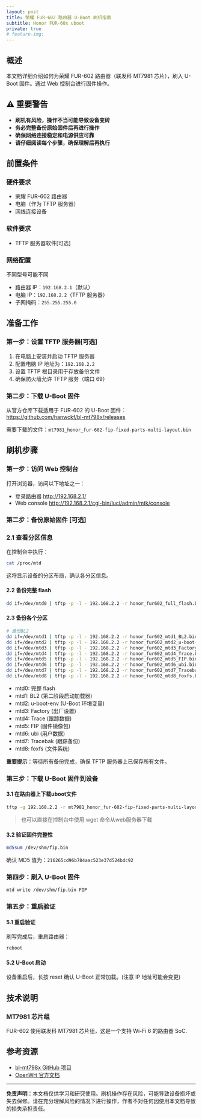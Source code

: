 ```yaml
---
layout: post
title: 荣耀 FUR-602 路由器 U-Boot 刷机指南
subtitle: Honor FUR-60x uboot
private: true
# feature-img: 
---
```


## 概述

本文档详细介绍如何为荣耀 FUR-602 路由器（联发科 MT7981 芯片），刷入 U-Boot 固件。通过 Web 控制台进行固件操作。

## ⚠️ 重要警告

-   **刷机有风险，操作不当可能导致设备变砖**
-   **务必完整备份原始固件后再进行操作**
-   **确保网络连接稳定和电源供应可靠**
-   **请仔细阅读每个步骤，确保理解后再执行**

## 前置条件

### 硬件要求

-   荣耀 FUR-602 路由器
-   电脑（作为 TFTP 服务器）
-   网线连接设备

### 软件要求

-   TFTP 服务器软件[可选]

### 网络配置

不同型号可能不同

-   路由器 IP：`192.168.2.1`（默认）
-   电脑 IP：`192.168.2.2`（TFTP 服务器）
-   子网掩码：`255.255.255.0`

## 准备工作

### 第一步：设置 TFTP 服务器[可选]

1. 在电脑上安装并启动 TFTP 服务器
2. 配置电脑 IP 地址为：`192.168.2.2`
3. 设置 TFTP 根目录用于存放备份文件
4. 确保防火墙允许 TFTP 服务（端口 69）

### 第二步：下载 U-Boot 固件

从官方仓库下载适用于 FUR-602 的 U-Boot 固件：<https://github.com/hanwckf/bl-mt798x/releases>

需要下载的文件：`mt7981_honor_fur-602-fip-fixed-parts-multi-layout.bin`

## 刷机步骤

### 第一步：访问 Web 控制台

打开浏览器，访问以下地址之一：

- 登录路由器 http://192.168.2.1/
- Web console http://192.168.2.1/cgi-bin/luci/admin/mtk/console
<!-- -   Telnet 开关(可选) http://192.168.2.1/cgi-bin/luci/api/system/cus_telnet -->

### 第二步：备份原始固件 [可选]

### 2.1 查看分区信息

在控制台中执行：

```bash
cat /proc/mtd
```

这将显示设备的分区布局，确认各分区信息。

#### 2.2 备份完整 flash

```bash
dd if=/dev/mtd0 | tftp -p -l - 192.168.2.2 -r honor_fur602_full_flash.bin
```

#### 2.3 备份各个分区

```bash
# 备份BL2
dd if=/dev/mtd1 | tftp -p -l - 192.168.2.2 -r honor_fur602_mtd1_BL2.bin
dd if=/dev/mtd2 | tftp -p -l - 192.168.2.2 -r honor_fur602_mtd2_u-boot-env.bin
dd if=/dev/mtd3 | tftp -p -l - 192.168.2.2 -r honor_fur602_mtd3_Factory.bin
dd if=/dev/mtd4 | tftp -p -l - 192.168.2.2 -r honor_fur602_mtd4_Trace.bin
dd if=/dev/mtd5 | tftp -p -l - 192.168.2.2 -r honor_fur602_mtd5_FIP.bin
dd if=/dev/mtd6 | tftp -p -l - 192.168.2.2 -r honor_fur602_mtd6_ubi.bin
dd if=/dev/mtd7 | tftp -p -l - 192.168.2.2 -r honor_fur602_mtd7_Tracebak.bin
dd if=/dev/mtd8 | tftp -p -l - 192.168.2.2 -r honor_fur602_mtd8_foxfs.bin
```

-   mtd0: 完整 flash
-   mtd1: BL2 (第二阶段启动加载器)
-   mtd2: u-boot-env (U-Boot 环境变量)
-   mtd3: Factory (出厂设置)
-   mtd4: Trace (跟踪数据)
-   mtd5: FIP (固件镜像包)
-   mtd6: ubi (用户数据)
-   mtd7: Tracebak (跟踪备份)
-   mtd8: foxfs (文件系统)

**重要提示**：等待所有备份完成，确保 TFTP 服务器上已保存所有文件。

### 第三步：下载 U-Boot 固件到设备

#### 3.1 在路由器上下载uboot文件

```bash
tftp -g 192.168.2.2 -r mt7981_honor_fur-602-fip-fixed-parts-multi-layout.bin -l /dev/shm/fip.bin
```

> 也可以直接在控制台中使用 wget 命令从web服务器下载

#### 3.2 验证固件完整性

```bash
md5sum /dev/shm/fip.bin
```

确认 MD5 值为：`216265cd96b784aac523e37d524bdc92`

### 第四步：刷入 U-Boot 固件

```bash
mtd write /dev/shm/fip.bin FIP
```

### 第五步：重启验证

#### 5.1 重启验证
刷写完成后，重启路由器：

```bash
reboot
```

#### 5.2 U-Boot 启动

设备重启后，长按 reset 确认 U-Boot 正常加载。(注意 IP 地址可能会变更)

<!-- ### 温度监控

设备正常运行后，可以通过以下命令监控温度：

```bash
cat /sys/class/thermal/*/temp
```

-   正常待机温度：约 57.4℃
-   负载时温度：约 65℃

## 网络配置变更

刷入 U-Boot 后，设备的默认网络配置可能发生变化：

-   新的默认 IP 可能为：`192.168.1.1`
-   需要相应调整电脑网络配置以访问设备 -->

## 技术说明

### MT7981 芯片组

FUR-602 使用联发科 MT7981 芯片组，这是一个支持 Wi-Fi 6 的路由器 SoC.

## 参考资源

-   [bl-mt798x GitHub 项目](https://github.com/hanwckf/bl-mt798x)
-   [OpenWrt 官方文档](https://openwrt.org/)

---

**免责声明**：本文档仅供学习和研究使用。刷机操作存在风险，可能导致设备损坏或失去保修。请在充分理解风险的情况下进行操作，作者不对任何因使用本文档导致的损失承担责任。
